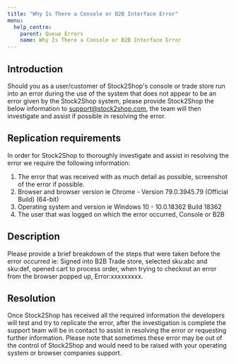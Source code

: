 ```yaml
---
title: "Why Is There a Console or B2B Interface Error"
menu:
  help_centre:
    parent: Queue Errors
    name: Why Is There a Console or B2B Interface Error
---
```


## Introduction

Should you as a user/customer of Stock2Shop's console or trade store run into an error during the use of the system that does not appear to be an error given by the Stock2Shop system, please provide Stock2Shop the below information to support@stock2shop.com, the team will then investigate and assist if possible in resolving the error.

## Replication requirements

In order for Stock2Shop to thoroughly investigate and assist in resolving the error we require the following information:
1. The error that was received with as much detail as possible, screenshot of the error if possible.
2. Browser and browser version ie Chrome - Version 79.0.3945.79 (Official Build) (64-bit) 
3. Operating system and version ie Windows 10 - 10.0.18362 Build 18362
4. The user that was logged on which the error occurred, Console or B2B

## Description

Please provide a brief breakdown of the steps that were taken before the error occurred ie:
Signed into B2B Trade store, selected sku:abc and sku:def, opened cart to process order, when trying to checkout an error from the browser popped up, Error:xxxxxxxxx.

## Resolution

Once Stock2Shop has received all the required information the developers will test and try to replicate the error, after the investigation is complete the support team will be in contact to assist in resolving the error or requesting further information.
Please note that sometimes these error may be out of the control of Stock2Shop and would need to be raised with your operating system or browser companies support.